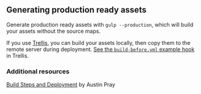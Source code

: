 ---
---
## Generating production ready assets

Generate production ready assets with `gulp --production`, which will build your assets without the source maps. 

If you use [Trellis](/trellis/), you can build your assets locally, then copy them to the remote server during deployment. [See the `build-before.yml` example hook](https://github.com/roots/trellis/blob/master/deploy-hooks/build-before.yml) in Trellis.

### Additional resources

[Build Steps and Deployment](http://austinpray.com/ops/2015/01/15/build-steps-and-deployment.html) by Austin Pray